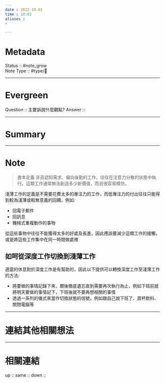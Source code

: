 ```yaml
---
date : 2022-10-01
time : 10:03
aliases :
- 

---
```


# Metadata
Status :: #note_grow <br>
Note Type :: #type/📘 <br>

---
# Evergreen
Question :: 主要訴說什麼觀點?
Answer :: 


---

# Summary


---

# Note
>書本定義
>非高認知需求、偏向後勤的工作，往往在注意力分散的狀態中執行。這類工作通常無法創造多少新價值，而且很容易模仿。

淺薄工作的定義是不需要花費太多的專注力的工作，而低專注力的付出往往只能得到較為淺薄或較無意義的回饋，例如:
- 回電子郵件
- 回訊息
- 機械式重複動作的事物

從這些事物中往往不能獲得太多的好處及長進，因此應該要減少這類工作的接觸，或是將這些工作集中在同一時間做處裡

## 如呵從深度工作切換到淺薄工作
適當的休息對於深度工作是有幫助的，因此以下提供可以轉換深度工作至淺薄工作的方法:
- 將要做的事情記錄下來，爾後徹底遺忘直到需要再次執行為止，例如下班前就將明天要做的事情記下，下班後就不要再想相關的事情
- 透過一系列的儀式來當作切換狀態的信號，例如跟自己說下班了、買杯飲料、關閉電腦等

---

# 連結其他相關想法


---

# 相關連結
up :: 
same :: 
down :: 


